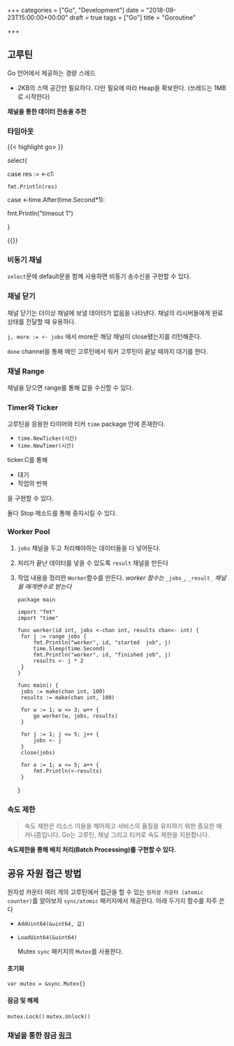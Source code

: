 +++
categories = ["Go", "Development"]
date = "2018-09-23T15:00:00+00:00"
draft = true
tags = ["Go"]
title = "Goroutine"

+++
## 고루틴

Go 언어에서 제공하는 경량 스레드

* 2KB의 스택 공간만 필요하다. 다만 필요에 따라 Heap을 확보한다. (쓰레드는 1MB로 시작한다)

**채널을 통한 데이터 전송을 추천**

### 타임아웃

{{< highlight go> }}

select{

case res := <-c1:

	fmt.Println(res)

case <-time.After(time.Second*1):

fmt.Println("timeout 1")

}

{{<highlight>}}

### 비동기 채널

`select`문에 default문을 함께 사용하면 비동기 송수신을 구현할 수 있다.

### 채널 닫기

채널 닫기는 더이상 채널에 보낼 데이터가 없음을 나타낸다. 채널의 리시버들에게 완료 상태를 전달할 때 유용하다.

`j, more := <- jobs` 에서 more은 해당 채널이 close됐는지를 리턴해준다.

`done` channel을 통해 메인 고루틴에서 워커 고루틴이 끝날 때까지 대기를 한다.

### 채널 Range

채널을 닫으면 range를 통해 값을 수신할 수 있다.

### Timer와 Ticker

고루틴을 응용한 타이머와 티커 `time` package 안에 존재한다.

* `time.NewTicker(시간)`
* `time.NewTimer(시간)`

ticker.C를 통해

* 대기
* 작업의 반복

을 구현할 수 있다.

둘다 Stop 메소드를 통해 중지시킬 수 있다.

### Worker Pool

1. `jobs` 채널을 두고 처리해야하는 데이터들을 다 넣어둔다.
2. 처리가 끝난 데이터를 넣을 수 있도록 `result` 채널을 만든다
3. 작업 내용을 정리한 `Worker`함수를 만든다.  _worker 함수는_ `_jobs_`_,_ `_result_` _채널을 매개변수로 받는다_

       package main
       
       import "fmt"
       import "time"
       
       func worker(id int, jobs <-chan int, results chan<- int) {
       	for j := range jobs {
       		fmt.Println("worker", id, "started  job", j)
       		time.Sleep(time.Second)
       		fmt.Println("worker", id, "finished job", j)
       		results <- j * 2
       	}
       }
       
       func main() {
        jobs := make(chan int, 100)
        results := make(chan int, 100)
       
        for w := 1; w <= 3; w++ {
        	go worker(w, jobs, results)
        }
        
        for j := 1; j <= 5; j++ {
        	jobs <- j
        }
        close(jobs)
        
        for a := 1; a <= 5; a++ {
        	fmt.Println(<-results)
        }

   }

### 속도 제한

> 속도 제한은 리소스 이용을 제어하고 서비스의 품질을 유지하기 위한 중요한 매커니즘입니다. Go는 고루틴, 채널 그리고 티커로 속도 제한을 지원합니다.

**속도제한을 통해 배치 처리(Batch Processing)를 구현할 수 있다.**

## 공유 자원 접근 방법

원자성 카운터 여러 개의 고루틴에서 접근을 할 수 있는 `원자성 카운터 (atomic counter)`를 알아보자 `sync/atomic` 패키지에서 제공한다. 아래 두가지 함수를 자주 쓴다

* `AddUint64(&uint64, 값)`
* `LoadUint64(&uint64)`

  Mutex `sync` 패키지의 `Mutex`를 사용한다.

#### 초기화

`var mutex = &sync.Mutex{}`

#### 잠금 및 해제

`mutex.Lock()` `mutex.Unlock()`

### 채널을 통한 잠금 [링크](https://mingrammer.com/gobyexample/stateful-goroutines/)